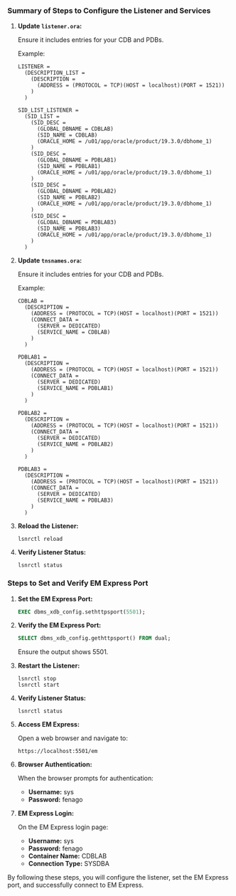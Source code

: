 ### Summary of Steps to Configure the Listener and Services

1. **Update `listener.ora`:**

    Ensure it includes entries for your CDB and PDBs.

    Example:
    ```plaintext
    LISTENER =
      (DESCRIPTION_LIST =
        (DESCRIPTION =
          (ADDRESS = (PROTOCOL = TCP)(HOST = localhost)(PORT = 1521))
        )
      )

    SID_LIST_LISTENER =
      (SID_LIST =
        (SID_DESC =
          (GLOBAL_DBNAME = CDBLAB)
          (SID_NAME = CDBLAB)
          (ORACLE_HOME = /u01/app/oracle/product/19.3.0/dbhome_1)
        )
        (SID_DESC =
          (GLOBAL_DBNAME = PDBLAB1)
          (SID_NAME = PDBLAB1)
          (ORACLE_HOME = /u01/app/oracle/product/19.3.0/dbhome_1)
        )
        (SID_DESC =
          (GLOBAL_DBNAME = PDBLAB2)
          (SID_NAME = PDBLAB2)
          (ORACLE_HOME = /u01/app/oracle/product/19.3.0/dbhome_1)
        )
        (SID_DESC =
          (GLOBAL_DBNAME = PDBLAB3)
          (SID_NAME = PDBLAB3)
          (ORACLE_HOME = /u01/app/oracle/product/19.3.0/dbhome_1)
        )
      )
    ```

2. **Update `tnsnames.ora`:**

    Ensure it includes entries for your CDB and PDBs.

    Example:
    ```plaintext
    CDBLAB =
      (DESCRIPTION =
        (ADDRESS = (PROTOCOL = TCP)(HOST = localhost)(PORT = 1521))
        (CONNECT_DATA =
          (SERVER = DEDICATED)
          (SERVICE_NAME = CDBLAB)
        )
      )

    PDBLAB1 =
      (DESCRIPTION =
        (ADDRESS = (PROTOCOL = TCP)(HOST = localhost)(PORT = 1521))
        (CONNECT_DATA =
          (SERVER = DEDICATED)
          (SERVICE_NAME = PDBLAB1)
        )
      )

    PDBLAB2 =
      (DESCRIPTION =
        (ADDRESS = (PROTOCOL = TCP)(HOST = localhost)(PORT = 1521))
        (CONNECT_DATA =
          (SERVER = DEDICATED)
          (SERVICE_NAME = PDBLAB2)
        )
      )

    PDBLAB3 =
      (DESCRIPTION =
        (ADDRESS = (PROTOCOL = TCP)(HOST = localhost)(PORT = 1521))
        (CONNECT_DATA =
          (SERVER = DEDICATED)
          (SERVICE_NAME = PDBLAB3)
        )
      )
    ```

3. **Reload the Listener:**

    ```shell
    lsnrctl reload
    ```

4. **Verify Listener Status:**

    ```shell
    lsnrctl status
    ```

### Steps to Set and Verify EM Express Port

1. **Set the EM Express Port:**

    ```sql
    EXEC dbms_xdb_config.sethttpsport(5501);
    ```

2. **Verify the EM Express Port:**

    ```sql
    SELECT dbms_xdb_config.gethttpsport() FROM dual;
    ```
    Ensure the output shows 5501.

3. **Restart the Listener:**

    ```shell
    lsnrctl stop
    lsnrctl start
    ```

4. **Verify Listener Status:**

    ```shell
    lsnrctl status
    ```

5. **Access EM Express:**

    Open a web browser and navigate to:
    ```url
    https://localhost:5501/em
    ```

6. **Browser Authentication:**

    When the browser prompts for authentication:
    - **Username:** sys
    - **Password:** fenago

7. **EM Express Login:**

    On the EM Express login page:
    - **Username:** sys
    - **Password:** fenago
    - **Container Name:** CDBLAB
    - **Connection Type:** SYSDBA

By following these steps, you will configure the listener, set the EM Express port, and successfully connect to EM Express.
